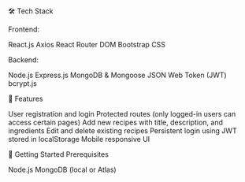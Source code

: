 🛠️ Tech Stack

Frontend:

React.js
Axios
React Router DOM
Bootstrap CSS 

Backend:

Node.js
Express.js
MongoDB & Mongoose
JSON Web Token (JWT)
bcrypt.js

🔐 Features

User registration and login
Protected routes (only logged-in users can access certain pages)
Add new recipes with title, description, and ingredients
Edit and delete existing recipes
Persistent login using JWT stored in localStorage
Mobile responsive UI

🚀 Getting Started
Prerequisites

Node.js
MongoDB (local or Atlas)

